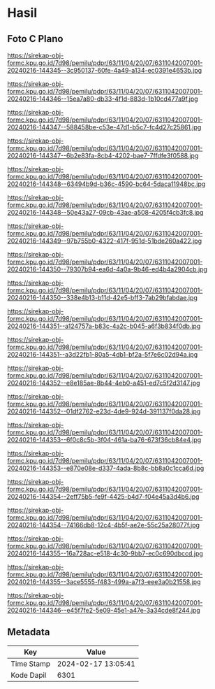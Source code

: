 # Hasil

## Foto C Plano

https://sirekap-obj-formc.kpu.go.id/7d98/pemilu/pdpr/63/11/04/20/07/6311042007001-20240216-144345--3c950137-60fe-4a49-a134-ec0391e4653b.jpg

https://sirekap-obj-formc.kpu.go.id/7d98/pemilu/pdpr/63/11/04/20/07/6311042007001-20240216-144346--15ea7a80-db33-4f1d-883d-1b10cd477a9f.jpg

https://sirekap-obj-formc.kpu.go.id/7d98/pemilu/pdpr/63/11/04/20/07/6311042007001-20240216-144347--588458be-c53e-47d1-b5c7-fc4d27c25861.jpg

https://sirekap-obj-formc.kpu.go.id/7d98/pemilu/pdpr/63/11/04/20/07/6311042007001-20240216-144347--6b2e83fa-8cb4-4202-bae7-7ffdfe3f0588.jpg

https://sirekap-obj-formc.kpu.go.id/7d98/pemilu/pdpr/63/11/04/20/07/6311042007001-20240216-144348--63494b9d-b36c-4590-bc64-5daca11948bc.jpg

https://sirekap-obj-formc.kpu.go.id/7d98/pemilu/pdpr/63/11/04/20/07/6311042007001-20240216-144348--50e43a27-09cb-43ae-a508-4205f4cb3fc8.jpg

https://sirekap-obj-formc.kpu.go.id/7d98/pemilu/pdpr/63/11/04/20/07/6311042007001-20240216-144349--97b755b0-4322-417f-951d-51bde260a422.jpg

https://sirekap-obj-formc.kpu.go.id/7d98/pemilu/pdpr/63/11/04/20/07/6311042007001-20240216-144350--79307b94-ea6d-4a0a-9b46-ed4b4a2904cb.jpg

https://sirekap-obj-formc.kpu.go.id/7d98/pemilu/pdpr/63/11/04/20/07/6311042007001-20240216-144350--338e4b13-b11d-42e5-bff3-7ab29bfabdae.jpg

https://sirekap-obj-formc.kpu.go.id/7d98/pemilu/pdpr/63/11/04/20/07/6311042007001-20240216-144351--a124757a-b83c-4a2c-b045-a6f3b834f0db.jpg

https://sirekap-obj-formc.kpu.go.id/7d98/pemilu/pdpr/63/11/04/20/07/6311042007001-20240216-144351--a3d22fb1-80a5-4db1-bf2a-5f7e6c02d94a.jpg

https://sirekap-obj-formc.kpu.go.id/7d98/pemilu/pdpr/63/11/04/20/07/6311042007001-20240216-144352--e8e185ae-8b44-4eb0-a451-ed7c5f2d3147.jpg

https://sirekap-obj-formc.kpu.go.id/7d98/pemilu/pdpr/63/11/04/20/07/6311042007001-20240216-144352--01df2762-e23d-4de9-924d-391137f0da28.jpg

https://sirekap-obj-formc.kpu.go.id/7d98/pemilu/pdpr/63/11/04/20/07/6311042007001-20240216-144353--6f0c8c5b-3f04-461a-ba76-673f36cb84e4.jpg

https://sirekap-obj-formc.kpu.go.id/7d98/pemilu/pdpr/63/11/04/20/07/6311042007001-20240216-144353--e870e08e-d337-4ada-8b8c-bb8a0c1cca6d.jpg

https://sirekap-obj-formc.kpu.go.id/7d98/pemilu/pdpr/63/11/04/20/07/6311042007001-20240216-144354--2eff75b5-fe9f-4425-b4d7-f04e45a3d4b6.jpg

https://sirekap-obj-formc.kpu.go.id/7d98/pemilu/pdpr/63/11/04/20/07/6311042007001-20240216-144354--74166db8-12c4-4b5f-ae2e-55c25a28077f.jpg

https://sirekap-obj-formc.kpu.go.id/7d98/pemilu/pdpr/63/11/04/20/07/6311042007001-20240216-144355--16a728ac-e518-4c30-9bb7-ec0c690dbccd.jpg

https://sirekap-obj-formc.kpu.go.id/7d98/pemilu/pdpr/63/11/04/20/07/6311042007001-20240216-144355--3ace5555-f483-499a-a7f3-eee3a0b21558.jpg

https://sirekap-obj-formc.kpu.go.id/7d98/pemilu/pdpr/63/11/04/20/07/6311042007001-20240216-144346--e45f7fe2-5e09-45e1-a47e-3a34cde8f244.jpg


## Metadata

| Key        | Value               |
| ---------- | ------------------- |
| Time Stamp | 2024-02-17 13:05:41 |
| Kode Dapil | 6301                |



